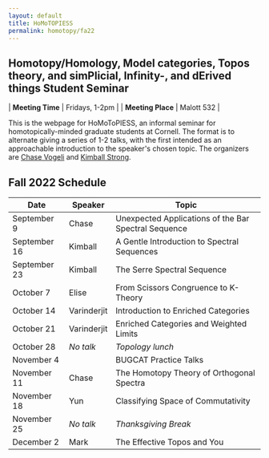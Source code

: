 ```yaml
---
layout: default
title: HoMoTOPIESS
permalink: homotopy/fa22
---
```

## **Ho**motopy/**Ho**mology, **Mo**del categories, **To**pos theory, and sim**P**licial, **I**nfinity-, and d**E**rived things **S**tudent **S**eminar

| __Meeting Time__ | Fridays, 1-2pm |
| __Meeting Place__ | Malott 532 |

This is the webpage for HoMoToPIESS, an informal seminar for homotopically-minded graduate students at Cornell. The format is to alternate giving a series of 1-2 talks, with the first intended as an approachable introduction to the speaker's chosen topic. The organizers are [Chase Vogeli](https://chasevoge.li/) and [Kimball Strong](https://e.math.cornell.edu/people/Kimball_Strong/).

## Fall 2022 Schedule

| Date | Speaker | Topic |
| --- | --- | --- |
| September 9 | Chase | Unexpected Applications of the Bar Spectral Sequence |
| September 16 | Kimball | A Gentle Introduction to Spectral Sequences |
| September 23 | Kimball | The Serre Spectral Sequence |
| October 7 | Elise | From Scissors Congruence to K-Theory |
| October 14 | Varinderjit | Introduction to Enriched Categories |
| October 21 | Varinderjit | Enriched Categories and Weighted Limits |
| October 28 | *No talk* | *Topology lunch* |
| November 4 |  | BUGCAT Practice Talks |
| November 11 | Chase | The Homotopy Theory of Orthogonal Spectra |
| November 18 | Yun | Classifying Space of Commutativity |
| November 25 | *No talk* | *Thanksgiving Break* |
| December 2 | Mark | The Effective Topos and You | 